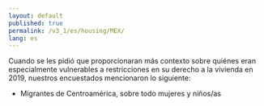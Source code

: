 ```yaml
---
layout: default
published: true
permalink: /v3_1/es/housing/MEX/
lang: es
---
```


Cuando se les pidió que proporcionaran más contexto sobre quiénes eran especialmente vulnerables a restricciones en su derecho a la vivienda en 2019, nuestros encuestados mencionaron lo siguiente:

- Migrantes de Centroamérica, sobre todo mujeres y niños/as
